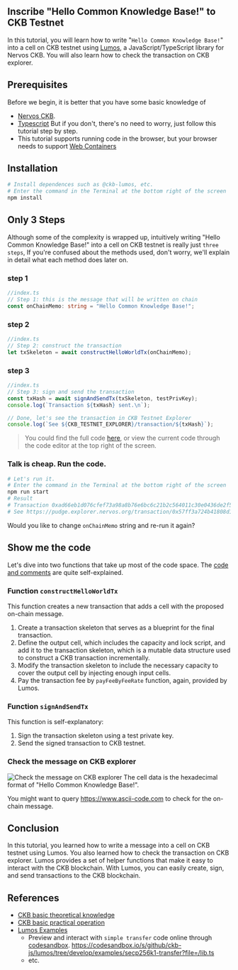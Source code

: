 ## Inscribe "Hello Common Knowledge Base!" to CKB Testnet

In this tutorial, you will learn how to write "`Hello Common Knowledge Base!`" into a cell on CKB testnet using [Lumos](https://github.com/ckb-js/lumos), a JavaScript/TypeScript library for Nervos CKB. You will also learn how to check the transaction on CKB explorer.

## Prerequisites
Before we begin, it is better that you have some basic knowledge of
- [Nervos CKB](https://ckbacademy.vercel.app/courses/basic-theory).
- [Typescript](https://www.typescriptlang.org/)
  But if you don't, there's no need to worry, just follow this tutorial step by step.
- This tutorial supports running code in the browser, but your browser needs to support [Web Containers](https://webcontainers.io/)


## Installation

``` bash
# Install dependences such as @ckb-lumos, etc.
# Enter the command in the Terminal at the bottom right of the screen
npm install
```

## Only 3 Steps

Although some of the complexity is wrapped up, intuitively writing "Hello Common Knowledge Base!" into a cell on CKB testnet is really just `three steps`, If you're confused about the methods used, don't worry, we'll explain in detail what each method does later on.

### step 1
``` typescript
//index.ts
// Step 1: this is the message that will be written on chain
const onChainMemo: string = "Hello Common Knowledge Base!";
```

### step 2
``` typescript
//index.ts
// Step 2: construct the transaction
let txSkeleton = await constructHelloWorldTx(onChainMemo);
```

### step 3
``` typescript
//index.ts
// Step 3: sign and send the transaction
const txHash = await signAndSendTx(txSkeleton, testPrivKey);
console.log(`Transaction ${txHash} sent.\n`);

// Done, let's see the transaction in CKB Testnet Explorer
console.log(`See ${CKB_TESTNET_EXPLORER}/transaction/${txHash}`);
```

> You could find the full code [here](https://github.com/Flouse/ckb-tthw/blob/42bf1b5a3566e2d8adf6ef79aad8580de0d79281/js/index.ts#L125-L136), or view the current code through the code editor at the top right of the screen.


### Talk is cheap. Run the code.

``` bash
# Let's run it.
# Enter the command in the Terminal at the bottom right of the screen
npm run start
# Result
# Transaction 0xad66eb1d076cfef73a98a8b76e6bc6c21b2c564011c30e0436de2f5f89579c84 sent.
# See https://pudge.explorer.nervos.org/transaction/0x57ff3a724b41808d1bae9a7d611956145542cd70cd2e1c6c43dab34ab28b9ea7
```

Would you like to change `onChainMemo` string and re-run it again?

## Show me the code
Let's dive into two functions that take up most of the code space. The [code and comments](./index.ts) are quite self-explained.

### Function `constructHelloWorldTx`
This function creates a new transaction that adds a cell with the proposed on-chain message.

1. Create a transaction skeleton that serves as a blueprint for the final transaction.
2. Define the output cell, which includes the capacity and lock script, and add it to the transaction skeleton, which is a mutable data structure used to construct a CKB transaction incrementally.
3. Modify the transaction skeleton to include the necessary capacity to cover the output cell by injecting enough input cells.
4. Pay the transaction fee by `payFeeByFeeRate` function, again, provided by Lumos.

### Function `signAndSendTx`
This function is self-explanatory:
1. Sign the transaction skeleton using a test private key.
2. Send the signed transaction to CKB testnet.

### Check the message on CKB explorer
![Check the message on CKB explorer](https://user-images.githubusercontent.com/1297478/236855817-af2158b4-22f9-4321-b9c6-7b00b474bda9.png)
The cell data is the hexadecimal format of "Hello Common Knowledge Base!".

You might want to query https://www.ascii-code.com to check for the on-chain message.


## Conclusion
In this tutorial, you learned how to write a message into a cell on CKB testnet using Lumos. You also learned how to check the transaction on CKB explorer. Lumos provides a set of helper functions that make it easy to interact with the CKB blockchain. With Lumos, you can easily create, sign, and send transactions to the CKB blockchain.

## References
- [CKB basic theoretical knowledge](https://ckbacademy.vercel.app/courses/basic-theory)
- [CKB basic practical operation](https://ckbacademy.vercel.app/courses/basic-operation)
- [Lumos Examples](https://github.com/ckb-js/lumos/blob/develop/examples)
    - Preview and interact with `simple transfer` code online through [codesandbox](https://codesandbox.io).
      https://codesandbox.io/s/github/ckb-js/lumos/tree/develop/examples/secp256k1-transfer?file=/lib.ts
    - etc.